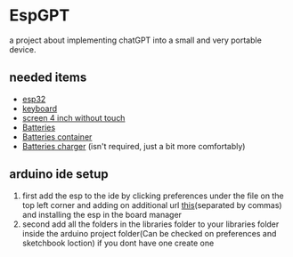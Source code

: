 # EspGPT
a project about implementing chatGPT into a small and very portable device.

## needed items
- [esp32](https://aliexpress.com/item/1005002611857804.html?spm=a2g0o.productlist.main.21.72487404JRBjbQ&algo_pvid=2c1611fb-288f-4998-acce-3d9379a17d80&algo_exp_id=2c1611fb-288f-4998-acce-3d9379a17d80-10&pdp_ext_f=%7B%22sku_id%22%3A%2212000023035492114%22%7D&pdp_npi=3%40dis%21ILS%2117.41%210.04%21%21%21%21%21%40211bd4cd16793434873825875d0745%2112000023035492114%21sea%21IL%212202747066&curPageLogUid=KGUOc7q6X8Om&gatewayAdapt=glo2isr)
- [keyboard](https://www.aliexpress.com/item/1005004182998265.html?pdp_npi=2%40dis%21ILS%21%E2%82%AA+104.60%21%E2%82%AA+80.62%21%21%21%21%21%402101f6ba16793372161988950e2dd3%2112000028323401462%21btf&_t=pvid%3Ac53ab0f5-37a4-411b-aa5f-4a508a152901&afTraceInfo=1005004182998265__pc__pcBridgePPC__xxxxxx__1679337216&spm=a2g0o.ppclist.product.mainProduct&gatewayAdapt=glo2isr)
- [screen 4 inch without touch](https://he.aliexpress.com/item/33015586094.html?spm=a2g0o.productlist.main.1.afaf4c65vVlMQX&algo_pvid=33405a6e-e6e3-421d-aa75-244b49a2a7df&aem_p4p_detail=202303212255081231614017392350004334881&algo_exp_id=33405a6e-e6e3-421d-aa75-244b49a2a7df-0&pdp_ext_f=%7B%22sku_id%22%3A%2212000026583382486%22%7D&pdp_npi=3%40dis%21ILS%2114.47%2110.84%21%21%21%21%21%402102186a16794645082337644d06e6%2112000026583382486%21sea%21IL%212202747066&curPageLogUid=Ed0O3EKDrDGn&ad_pvid=202303212255081231614017392350004334881_1&ad_pvid=202303212255081231614017392350004334881_1)
- [Batteries](https://he.aliexpress.com/item/32851953890.html)
- [Batteries container](https://www.aliexpress.com/item/4001113579534.html?aff_fcid=a5918c9cf04e4c079052da7888129d8c-1679514911995-00797-_DDyccAP&tt=CPS_NORMAL&aff_fsk=_DDyccAP&aff_platform=shareComponent-detail&sk=_DDyccAP&aff_trace_key=a5918c9cf04e4c079052da7888129d8c-1679514911995-00797-_DDyccAP&terminal_id=75f2910b185f4ef5a7320b8a77dcc635&afSmartRedirect=y&gatewayAdapt=glo2isr)
- [Batteries charger](https://he.aliexpress.com/item/1005003131153931.html) (isn't required, just a bit more comfortably)

## arduino ide setup
1. first add the esp to the ide by clicking preferences under the file on the top left corner and adding on additional url [this](https://raw.githubusercontent.com/espressif/arduino-esp32/gh-pages/package_esp32_index.json)(separated by commas) and installing the esp in the board manager
2. second add all the folders in the libraries folder to your libraries folder inside the arduino project folder(Can be checked on preferences and sketchbook loction) if you dont have one create one
